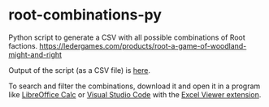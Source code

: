 # root-combinations-py
Python script to generate a CSV with all possible combinations of Root factions. https://ledergames.com/products/root-a-game-of-woodland-might-and-right

Output of the script (as a CSV file) is [here](https://github.com/AmasaDelano/root-combinations-py/blob/main/combinations.csv).

To search and filter the combinations, download it and open it in a program like [LibreOffice Calc](https://www.libreoffice.org/discover/calc/) or [Visual Studio Code](https://code.visualstudio.com/) with the [Excel Viewer extension](https://github.com/jjuback/gc-excelviewer).
